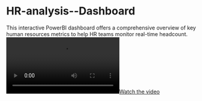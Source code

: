 # HR-analysis--Dashboard
This interactive PowerBI dashboard offers a comprehensive overview of key human resources metrics to help HR teams monitor real-time headcount.
[![Watch the video](https://github.com/chinguyen19/chinguyen19.github.io/raw/refs/heads/main/HR_dashboard.mp4)](https://github.com/chinguyen19/chinguyen19.github.io/raw/refs/heads/main/HR_dashboard.mp4)
